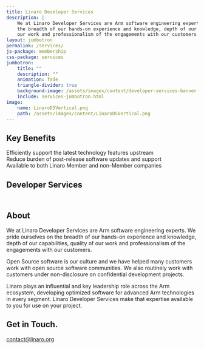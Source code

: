 ```yaml
---
title: Linaro Developer Services
description: |-
    We at Linaro Developer Services are Arm software engineering experts. We pride ourselves on 
    the breadth of our hands-on experience and knowledge, depth of our capabilities, quality of 
    our work and professionalism of the engagements with our customers.
layout: jumbotron
permalink: /services/
js-package: membership
css-package: services
jumbotron:
    title: ""
    description: ""
    animation: fade
    triangle-divider: true
    background-image: /assets/images/content/developer-services-banner.jpg
    include: services-jumbotron.html
image:
    name: LinaroDSVertical.png
    path: /assets/images/content/LinaroDSVertical.png 
---
```

<div class="row padded-row" id="key-factors">
    <div class="container">
        <h2 class="text-center fly">Key Benefits</h2>
        <div class="col-xs-12 col-sm-4 fly key-factor text-center">
            <div class="key-factor-block fly">
                <span class="key-factor-title">
                    Efficiently support the latest technology features upstream
                </span>
            </div>
        </div>
        <div class="col-xs-12 col-sm-4 fly key-factor text-center">
            <div class="key-factor-block fly">
                <span class="key-factor-title">
                    Reduce burden of post-release software updates and support
                </span>
            </div>
        </div>
        <div class="col-xs-12 col-sm-4 fly key-factor text-center">
            <div class="key-factor-block fly">
                <span class="key-factor-title">
                    Available to both Linaro Member and non-Member companies
                </span>
            </div>
        </div>
    </div>
</div>
<div class="row padded-row" id="services">
    <div class="container">
        <h2 class="text-center fly">Developer Services</h2>
        <div class="honeycomb">
            <div class="ibws-fix">
                <div class="hexagon fly" data-toggle="tooltip" data-container="body" data-placement="top" title="Security Services">
                    <div class="hexagontent">
                        <a href="/services/security/">
                            <img class="lazyload img-responsive" src="data:image/gif;base64,R0lGODlhAQABAAAAACH5BAEKAAEALAAAAAABAAEAAAICTAEAOw==" data-src="/assets/images/content/DeveloperServices-icons_Security.svg" 
                            alt="Security Services"/>
                        </a>
                    </div>
                </div>
                <div class="hexagon fly" data-toggle="tooltip" data-container="body" data-placement="top" title="Bootloader Services">
                    <div class="hexagontent">
                        <a href="/services/bootloaders/">
                            <img class="lazyload img-responsive" src="data:image/gif;base64,R0lGODlhAQABAAAAACH5BAEKAAEALAAAAAABAAEAAAICTAEAOw==" data-src="/assets/images/content/DeveloperServices-icons_Bootloaders.svg" 
                            alt="Bootloader Services"/>
                        </a>
                    </div>
                </div>
                <div class="hexagon fly" data-toggle="tooltip" data-container="body" data-placement="top" title="Kernel Services">
                    <div class="hexagontent">
                        <a href="/services/kernel-lts/">
                            <img class="lazyload img-responsive" src="data:image/gif;base64,R0lGODlhAQABAAAAACH5BAEKAAEALAAAAAABAAEAAAICTAEAOw==" data-src="/assets/images/content/DeveloperServices-icons_kernels.svg" 
                            alt="Kernel Services"/>
                        </a>
                    </div>
                </div>
                <div class="hexagon fly" data-toggle="tooltip" data-container="body" data-placement="top" title="Build Services">
                    <div class="hexagontent">
                        <a href="/services/bsp-builds-support/">
                            <img class="lazyload img-responsive" src="data:image/gif;base64,R0lGODlhAQABAAAAACH5BAEKAAEALAAAAAABAAEAAAICTAEAOw==" data-src="/assets/images/content/DeveloperServices-icons_builds.svg" 
                            alt="Build Services"/>
                        </a>
                    </div>
                </div>
                <div class="hexagon fly" data-toggle="tooltip" data-container="body" data-placement="top" title="Power Services">
                    <div class="hexagontent">
                        <a href="/services/power-management/">
                            <img class="lazyload img-responsive" src="data:image/gif;base64,R0lGODlhAQABAAAAACH5BAEKAAEALAAAAAABAAEAAAICTAEAOw==" data-src="/assets/images/content/DeveloperServices-icons_power.svg" 
                            alt="Power Services"/>
                        </a>
                    </div>
                </div>
            </div>
            <div class="ibws-fix">
                <div class="hexagon fly" data-toggle="tooltip" data-container="body" data-placement="top" title="96Boards Services">
                    <div class="hexagontent">
                        <a href="/services/96boards/">
                            <img class="lazyload img-responsive" src="data:image/gif;base64,R0lGODlhAQABAAAAACH5BAEKAAEALAAAAAABAAEAAAICTAEAOw==" data-src="/assets/images/content/DeveloperServices-icons_96boards.svg" 
                            alt="96Boards Services"/>
                        </a>
                    </div>
                </div>
                <div class="hexagon fly" data-toggle="tooltip" data-container="body" data-placement="top" title="Toolchain Optimization Services">
                    <div class="hexagontent">
                        <a href="/services/toolchain-optimization-services/">
                            <img class="lazyload img-responsive" src="data:image/gif;base64,R0lGODlhAQABAAAAACH5BAEKAAEALAAAAAABAAEAAAICTAEAOw==" data-src="/assets/images/content/DeveloperServices-icons_toolchain.svg" 
                            alt="Toolchain Optimization Services"/>
                        </a>
                    </div>
                </div>
                <div class="hexagon fly" data-toggle="tooltip" data-container="body" data-placement="top" title="Open Source Consultancy Services">
                    <div class="hexagontent">
                        <a href="/services/open-source-consultancy/">
                            <img class="lazyload img-responsive" src="data:image/gif;base64,R0lGODlhAQABAAAAACH5BAEKAAEALAAAAAABAAEAAAICTAEAOw==" data-src="/assets/images/content/DeveloperServices-icons_consultancy.svg" 
                            alt="Open Source Consultancy Services"/>
                        </a>
                    </div>
                </div>
                <div class="hexagon fly" data-toggle="tooltip" data-container="body" data-placement="top" title="Testing and Validation Services">
                    <div class="hexagontent">
                        <a href="/services/testing-validation-services/">
                            <img class="lazyload img-responsive" src="data:image/gif;base64,R0lGODlhAQABAAAAACH5BAEKAAEALAAAAAABAAEAAAICTAEAOw==" data-src="/assets/images/content/DeveloperServices-icons_validation.svg" 
                            alt="Testing and Validation Services"/>
                        </a>
                    </div>
                </div>
                <div class="hexagon fly" data-toggle="tooltip" data-container="body" data-placement="top" title="Hands on Training Services">
                    <div class="hexagontent">
                        <a href="/services/hands-on-training/">
                            <img class="lazyload img-responsive" src="data:image/gif;base64,R0lGODlhAQABAAAAACH5BAEKAAEALAAAAAABAAEAAAICTAEAOw==" data-src="/assets/images/content/DeveloperServices-icons_training.svg" 
                            alt="Hands on Training Services"/>
                        </a>
                    </div>
                </div>
            </div>
        </div>
    </div>
</div>
<div class="row padded-row" id="about-services">
    <div class="container">
        <h2 class="text-center fly">About</h2>
<div markdown="1" class="fly">
We at Linaro Developer Services are Arm software engineering experts. We pride ourselves on the breadth of our hands-on experience and knowledge, depth of our capabilities, quality of our work and professionalism of the engagements with our customers.

Open Source software is our culture and we have helped many customers work with open source software communities. We also routinely work with customers under non-disclosure on confidential development projects.

Linaro plays an influential and key leadership role across the Arm ecosystem, developing optimized software for advanced Arm technologies in every
segment. Linaro Developer Services make that expertise available to you for use on your project.
</div>
    </div>
</div>
<div class="row padded-row" id="get-in-touch">
    <div class="container text-center">
        <h2>Get in Touch.</h2>
        <div class="get-in-touch" id="contact-btn">
            <a href="mailto:contact@linaro.org?subject=Linaro.org%20-%20Developer%20Services" class="fly btn btn-primary btn-two">contact@linaro.org</a>
        </div>
    </div>
</div>
